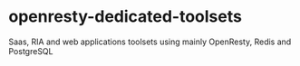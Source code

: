 # openresty-dedicated-toolsets
Saas, RIA and web applications toolsets using mainly OpenResty, Redis and PostgreSQL
